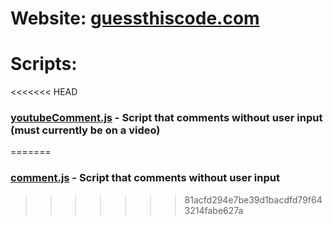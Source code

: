 # Website: [guessthiscode.com](guessthiscode.com)

# Scripts:

<<<<<<< HEAD
### [youtubeComment.js](youtubeComment.js) - Script that comments without user input (must currently be on a video)
=======
### [comment.js](comment.js) - Script that comments without user input
>>>>>>> 81acfd294e7be39d1bacdfd79f643214fabe627a

